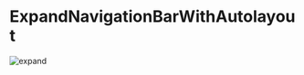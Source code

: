 # ExpandNavigationBarWithAutolayout

![expand](https://cloud.githubusercontent.com/assets/10190932/11207476/c0e12f20-8d58-11e5-8d74-3ab174628ab1.gif)
